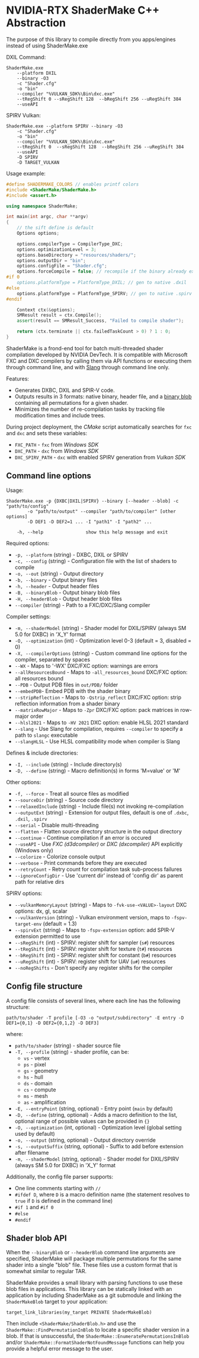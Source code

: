# NVIDIA-RTX ShaderMake C++ Abstraction

The purpose of this library  to compile directly from you apps/engines instead of using ShaderMake.exe

DXIL Command:
```
ShaderMake.exe
    --platform DXIL
    --binary -O3
    -c "Shader.cfg"
    -o "bin"
    --compiler "%VULKAN_SDK%\Bin\dxc.exe" 
    --tRegShift 0 --sRegShift 128  --bRegShift 256 --uRegShift 384
    --useAPI
```

SPIRV Vulkan:
```
ShaderMake.exe --platform SPIRV --binary -O3
    -c "Shader.cfg"
    -o "bin"
    --compiler "%VULKAN_SDK%\Bin\dxc.exe"
    --tRegShift 0  --sRegShift 128  --bRegShift 256 --uRegShift 384
    --useAPI
    -D SPIRV
    -D TARGET_VULKAN
```

Usage example:
``` cpp
#define SHADERMAKE_COLORS // enables printf colors
#include <ShaderMake/ShaderMake.h>
#include <assert.h>

using namespace ShaderMake;

int main(int argc, char **argv)
{
    // the sift define is default
    Options options;

    options.compilerType = CompilerType_DXC;
    options.optimizationLevel = 3;
    options.baseDirectory = "resources/shaders/";
    options.outputDir = "bin";
    options.configFile = "Shader.cfg";
    options.forceCompile = false; // recompile if the binary already exists
#if 0
    options.platformType = PlatformType_DXIL; // gen to native .dxil
#else
    options.platformType = PlatformType_SPIRV; // gen to native .spirv
#endif

    Context ctx(&options);
    SMResult result = ctx.Compile();
    assert(result == SMResult_Success, "Failed to compile shader");

    return (ctx.terminate || ctx.failedTaskCount > 0) ? 1 : 0;
}
```

ShaderMake is a frond-end tool for batch multi-threaded shader compilation developed by NVIDIA DevTech. It is compatible with Microsoft FXC and DXC compilers by calling them via API functions or executing them through command line, and with [Slang](https://github.com/shader-slang/slang) through command line only.

Features:

- Generates DXBC, DXIL and SPIR-V code.
- Outputs results in 3 formats: native binary, header file, and a [binary blob](#user-content-shader-blob-api) containing all permutations for a given shader.
- Minimizes the number of re-compilation tasks by tracking file modification times and include trees.

During project deployment, the *CMake* script automatically searches for `fxc` and `dxc` and sets these variables:

- `FXC_PATH` - `fxc` from *Windows SDK*
- `DXC_PATH` - `dxc` from *Windows SDK*
- `DXC_SPIRV_PATH` - `dxc` with enabled SPIRV generation from *Vulkan SDK*

## Command line options

Usage:

```
ShaderMake.exe -p {DXBC|DXIL|SPIRV} --binary [--header --blob] -c "path/to/config"
        -o "path/to/output" --compiler "path/to/compiler" [other options]
        -D DEF1 -D DEF2=1 ... -I "path1" -I "path2" ...

    -h, --help                show this help message and exit
```

Required options:
- `-p, --platform` (string) - DXBC, DXIL or SPIRV
- `-c, --config` (string) - Configuration file with the list of shaders to compile
- `-o, --out` (string) - Output directory
- `-b, --binary` - Output binary files
- `-h, --header` - Output header files
- `-B, --binaryBlob` - Output binary blob files
- `-H, --headerBlob` - Output header blob files
- `--compiler` (string) - Path to a FXC/DXC/Slang compiler

Compiler settings:
- `-m, --shaderModel` (string) - Shader model for DXIL/SPIRV (always SM 5.0 for DXBC) in 'X_Y' format
- `-O, --optimization` (int) - Optimization level 0-3 (default = 3, disabled = 0)
- `-X, --compilerOptions` (string) - Custom command line options for the compiler, separated by spaces
- `--WX` - Maps to '-WX' DXC/FXC option: warnings are errors
- `--allResourcesBound` - Maps to `-all_resources_bound` DXC/FXC option: all resources bound
- `--PDB` - Output PDB files in `out/PDB/` folder
- `--embedPDB`- Embed PDB with the shader binary
- `--stripReflection` - Maps to `-Qstrip_reflect` DXC/FXC option: strip reflection information from a shader binary
- `--matrixRowMajor` - Maps to `-Zpr` DXC/FXC option: pack matrices in row-major order
- `--hlsl2021` - Maps to `-HV 2021` DXC option: enable HLSL 2021 standard
- `--slang` - Use Slang for compilation, requires `--compiler` to specify a path to `slangc` executable
- `--slangHLSL` - Use HLSL compatibility mode when compiler is Slang

Defines & include directories:
- `-I, --include` (string) - Include directory(s)
- `-D, --define` (string) - Macro definition(s) in forms 'M=value' or 'M'

Other options:
- `-f, --force` - Treat all source files as modified
- `--sourceDir` (string) - Source code directory
- `--relaxedInclude` (string) - Include file(s) not invoking re-compilation
- `--outputExt` (string) - Extension for output files, default is one of `.dxbc`, `.dxil`, `.spirv`
- `--serial` - Disable multi-threading
- `--flatten` - Flatten source directory structure in the output directory
- `--continue` - Continue compilation if an error is occured
- `--useAPI` - Use *FXC (d3dcompiler)* or *DXC (dxcompiler)* API explicitly (Windows only)
- `--colorize` - Colorize console output
- `--verbose` - Print commands before they are executed
- `--retryCount` - Retry count for compilation task sub-process failures
- `--ignoreConfigDir` - Use 'current dir' instead of 'config dir' as parent path for relative dirs

SPIRV options:
- `--vulkanMemoryLayout` (string) - Maps to `-fvk-use-<VALUE>-layout` DXC options: dx, gl, scalar
- `--vulkanVersion` (string) - Vulkan environment version, maps to `-fspv-target-env` (default = 1.3)
- `--spirvExt` (string) - Maps to `-fspv-extension` option: add SPIR-V extension permitted to use
- `--sRegShift` (int) - SPIRV: register shift for sampler (`s#`) resources
- `--tRegShift` (int) - SPIRV: register shift for texture (`t#`) resources
- `--bRegShift` (int) - SPIRV: register shift for constant (`b#`) resources
- `--uRegShift` (int) - SPIRV: register shift for UAV (`u#`) resources
- `--noRegShifts` - Don't specify any register shifts for the compiler

## Config file structure

A config file consists of several lines, where each line has the following structure:

```
path/to/shader -T profile [-O3 -o "output/subdirectory" -E entry -D DEF1={0,1} -D DEF2={0,1,2} -D DEF3]
```

where:
- `path/to/shader` (string) - shader source file
- `-T, --profile` (string) - shader profile, can be:
  - `vs` - vertex
  - `ps` - pixel
  - `gs` - geometry
  - `hs` - hull
  - `ds` - domain
  - `cs` - compute
  - `ms` - mesh
  - `as` - amplification
- `-E, --entryPoint` (string, optional) - Entry point (`main` by default)
- `-D, --define` (string, optional) - Adds a macro definition to the list, optional range of possible values can be provided in `{}`
- `-O, --optimization` (int, optional) - Optimization level (global setting used by default)
- `-o, --output` (string, optional) - Output directory override
- `-s, --outputSuffix` (string, optional) - Suffix to add before extension after filename
- `-m, --shaderModel` (string, optional) - Shader model for DXIL/SPIRV (always SM 5.0 for DXBC) in 'X_Y' format

Additionally, the config file parser supports:

- One line comments starting with `//`
- `#ifdef D`, where `D` is a macro definition name (the statement resolves to `true` if `D` is defined in the command line)
- `#if 1` and `#if 0`
- `#else`
- `#endif`

## Shader blob API

When the `--binaryBlob` or `--headerBlob` command line arguments are specified, ShaderMake will package multiple permutations for the same shader into a single "blob" file. These files use a custom format that is somewhat similar to regular TAR.

ShaderMake provides a small library with parsing functions to use these blob files in applications. This library can be statically linked with an application by including ShaderMake as a git submodule and linking the `ShaderMakeBlob` target to your application:

    target_link_libraries(my_target PRIVATE ShaderMakeBlob)

Then include `<ShaderMake/ShaderBlob.h>` and use the `ShaderMake::FindPermutationInBlob` to locate a specific shader version in a blob. If that is unsuccessful, the `ShaderMake::EnumeratePermutationsInBlob` and/or `ShaderMake::FormatShaderNotFoundMessage` functions can help you provide a helpful error message to the user.
